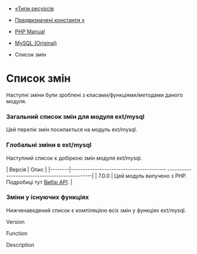 - [«Типи ресурсів](mysql.resources.md)
- [Предвизначені константи »](mysql.constants.md)

- [PHP Manual](index.md)
- [MySQL (Original)](book.mysql.md)
-   Список змін

# Список змін

Наступні зміни були зроблені з класами/функціями/методами
даного модуля.

### Загальний список змін для модуля ext/mysql

Цей перелік змін посилається на модуль ext/mysql.

### Глобальні зміни в ext/mysql

Наступний список є добіркою змін модуля ext/mysql.

| Версія | Опис |
|--------|---------------------------------------- ----------------------------------------------|
| 7.0.0 | Цей модуль вилучено з PHP. Подробиці тут [Вибір API](mysqlinfo.api.choosing.md). |

### Зміни у існуючих функціях

Нижченаведений список є компіляцією всіх змін у функціях
ext/mysql.

Version

Function

Description
